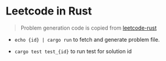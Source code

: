 # Leetcode in Rust

> Problem generation code is copied from [leetcode-rust](https://github.com/aylei/leetcode-rust)

- `echo {id} | cargo run` to fetch and generate problem file.

- `cargo test test_{id}` to run test for solution id
